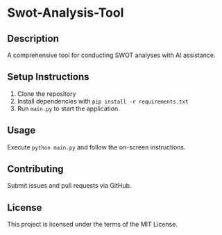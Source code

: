 
# Swot-Analysis-Tool

## Description
A comprehensive tool for conducting SWOT analyses with AI assistance.

## Setup Instructions
1. Clone the repository
2. Install dependencies with `pip install -r requirements.txt`
3. Run `main.py` to start the application.

## Usage
Execute `python main.py` and follow the on-screen instructions.

## Contributing
Submit issues and pull requests via GitHub.

## License
This project is licensed under the terms of the MIT License.
    